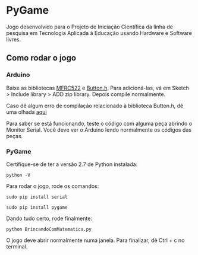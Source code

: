 # PyGame

Jogo desenvolvido para o Projeto de Iniciação Científica da linha de pesquisa em Tecnologia Aplicada à Educação usando Hardware e Software livres.

## Como rodar o jogo

### Arduino

Baixe as bibliotecas [MFRC522](https://github.com/miguelbalboa/rfid) e [Button.h](https://playground.arduino.cc/Code/Button). Para adicioná-las, vá em Sketch > Include library > ADD zip library. Depois compile normalmente. 

Caso dê algum erro de compilação relacionado à biblioteca Button.h, dê uma olhada [aqui](http://labdegaragem.com/forum/topics/wprogram-h)

Para saber se está funcionando, teste o código com alguma peça abrindo o Monitor Serial. Você deve ver o Arduino lendo normalmente os códigos das peças.


### PyGame

Certifique-se de ter a versão 2.7 de Python instalada:

`python -V `

Para rodar o jogo, rode os comandos:

`sudo pip install serial`

`sudo pip install pygame`


Dando tudo certo, rode finalmente:

`python BrincandoComMatematica.py` 

O jogo deve abrir normalmente numa janela. Para finalizar, dê Ctrl + c no terminal.